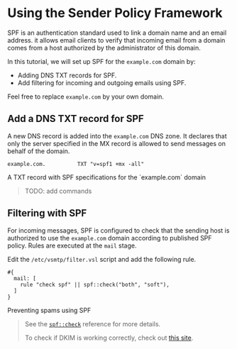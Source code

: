 # Using the Sender Policy Framework

SPF is an authentication standard used to link a domain name and an email address. it allows email clients to verify that incoming email from a domain comes from a host authorized by the administrator of this domain.

In this tutorial, we will set up SPF for the `example.com` domain by:

- Adding DNS TXT records for SPF.
- Add filtering for incoming and outgoing emails using SPF.

Feel free to replace `example.com` by your own domain.

## Add a DNS TXT record for SPF

A new DNS record is added into the `example.com` DNS zone. It declares that only the server specified in the MX record is allowed to send messages on behalf of the domain.

```shell
example.com.          TXT "v=spf1 +mx -all"
```
<p class="ann"> A TXT record with SPF specifications for the `example.com` domain </p>

> TODO: add commands

## Filtering with SPF

For incoming messages, SPF is configured to check that the sending host is authorized to use the `example.com` domain according to published SPF policy. Rules are executed at the `mail` stage.

Edit the `/etc/vsmtp/filter.vsl` script and add the following rule.

```
#{
  mail: [
    rule "check spf" || spf::check("both", "soft"),
  ]
}
```
<p class="ann"> Preventing spams using SPF </p>

> See the [`spf::check`][check_spf_fn_ref] reference for more details.
>
> To check if DKIM is working correctly, check out [this site](https://appmaildev.com/en/spf).

[check_spf_fn_ref]: ./../../ref/vSL/api/fn::global::spf.md
